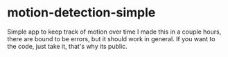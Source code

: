# motion-detection-simple
Simple app to keep track of motion over time
I made this in a couple hours, there are bound to be errors, but it should work in general. If you want to the code, just take it, that's why its public.
